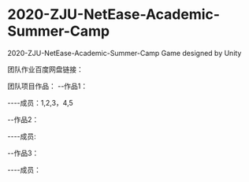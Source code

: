 # 2020-ZJU-NetEase-Academic-Summer-Camp
2020-ZJU-NetEase-Academic-Summer-Camp Game designed by Unity

团队作业百度网盘链接：

团队项目作品：
--作品1：

----成员：1,2,3，4,5

--作品2：

----成员:

--作品3：

----成员：



